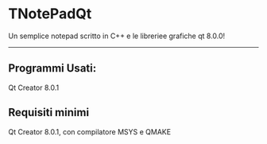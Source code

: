 # TNotePadQt
Un semplice notepad scritto in C++ e le libreriee grafiche qt 8.0.0! 
***
## Programmi Usati: 
Qt Creator 8.0.1

## Requisiti minimi
Qt Creator 8.0.1, con compilatore MSYS e QMAKE


